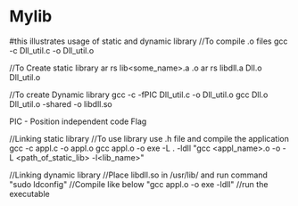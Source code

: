 # Mylib
#this illustrates usage of static and dynamic library
//To compile .o files
gcc -c Dll_util.c -o Dll_util.o

//To Create static library
ar rs lib<some_name>.a <file>.o
ar rs libdll.a Dll.o Dll_util.o

//To create Dynamic library
gcc -c -fPIC Dll_util.c -o Dll_util.o
gcc Dll.o Dll_util.o -shared -o libdll.so

PIC - Position independent code Flag

//Linking static library
//To use library use .h file and compile the application
gcc -c appl.c -o appl.o
gcc appl.o -o exe -L . -ldll
"gcc <appl_name>.o -o <executable> -L <path_of_static_lib> -l<lib_name>"


//Linking dynamic library
//Place libdll.so in /usr/lib/ and run command "sudo ldconfig"
//Compile like below
"gcc appl.o -o exe  -ldll"
//run the executable

